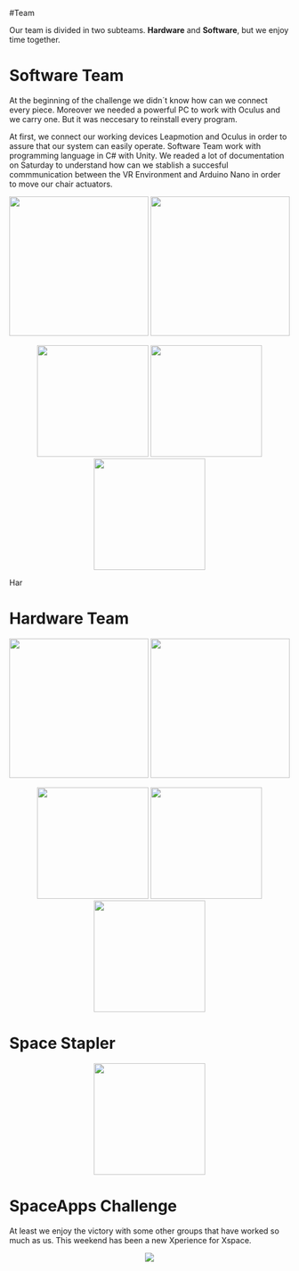 #Team

Our team is divided in two subteams. <b>Hardware</b> and <b>Software</b>, but we enjoy time together.

<h1>Software Team</h1>
At the beginning of the challenge we didn´t know how can we connect every piece. Moreover we needed a powerful PC to work with Oculus and we carry one. But it was neccesary to reinstall every program.

At first, we connect our working devices Leapmotion and Oculus in order to assure that our system can easily operate.
Software Team work with programming language in C# with Unity. We readed a lot of documentation on Saturday to understand how can we stablish a succesful commmunication between the VR Environment and Arduino Nano in order to move our chair actuators.

<p align="center">
  <img  src="media/friendspace.jpg" height="250"/>
  <img  src="media/softwareTeam.jpg" height="250"/>
</p>

<p align="center">
  <img  src="media/softdeveloper.jpg" height="200"/>
  <img  src="media/morritos.jpg" height="200"/>
  <img  src="media/Presi2.png" height="200"/>
</p>

Har
<h1>Hardware Team</h1>
<p align="center">
  <img  src="media/BackChair.jpg" height="250"/>
  <img  src="media/hardwarejob.jpg" height="250"/>
</p>

<p align="center">
  <img  src="media/SmokingChairman.png" height="200"/>
  <img  src="media/Constructor.jpg" height="200"/>
  <img  src="media/OculusOwner.jpg" height="200"/>
</p>


<h1>Space Stapler</h1>

<p align="center">
  <img  src="media/SpatialStapler.png" height="200"/>
</p>

<h1>SpaceApps Challenge</h1>
At least we enjoy the victory with some other groups that have worked so much as us. 
This weekend has been a new Xperience for Xspace.

<p align="center">
  <img  src="media/SpaceAppsZGZ.jpg" />
</p>
